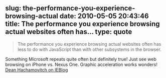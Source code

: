 slug: the-performance-you-experience-browsing-actual
date: 2010-05-05 20:43:46
title: The performance you experience browsing actual websites often has...
type: quote
---

> The performance you experience browsing actual websites often has less to do with JavaScript than with other subsystems in the browser.

Something Microsoft repeats quite often but definitely true! Just see web browsing on iPhone vs. Nexus One. Graphic acceleration works wonders! [Dean Hachamovitch on IEBlog](http://blogs.msdn.com/ie/archive/2010/05/05/html5-and-same-markup-second-ie9-platform-preview-available-for-developers.aspx)
